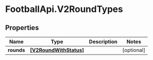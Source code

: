 # FootballApi.V2RoundTypes

## Properties
Name | Type | Description | Notes
------------ | ------------- | ------------- | -------------
**rounds** | [**[V2RoundWithStatus]**](V2RoundWithStatus.md) |  | [optional] 
